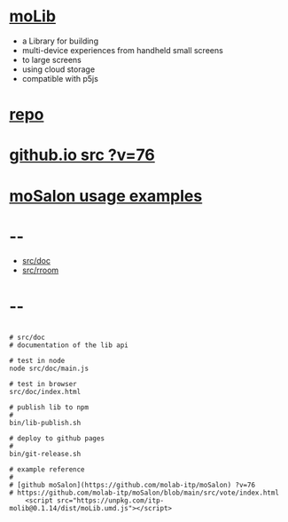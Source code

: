 # [moLib](https://github.com/molab-itp/moLib)

- a Library for building
- multi-device experiences from handheld small screens
- to large screens
- using cloud storage
- compatible with p5js

# [repo](https://github.com/molab-itp/moLib)

# [github.io src ?v=76](https://molab-itp.github.io/moLib/?v=76)

# [moSalon usage examples](https://github.com/molab-itp/moSalon)

# --

- [src/doc](src/doc)
- [src/rroom](src/rroom)

# --

```

# src/doc
# documentation of the lib api

# test in node
node src/doc/main.js

# test in browser
src/doc/index.html

# publish lib to npm
#
bin/lib-publish.sh

# deploy to github pages
#
bin/git-release.sh

# example reference
#
# [github moSalon](https://github.com/molab-itp/moSalon) ?v=76
# https://github.com/molab-itp/moSalon/blob/main/src/vote/index.html
    <script src="https://unpkg.com/itp-molib@0.1.14/dist/moLib.umd.js"></script>


```
